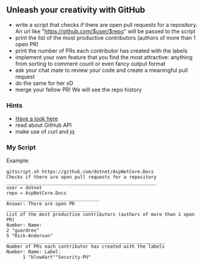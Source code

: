 ## Unleash your creativity with GitHub
* write a script that checks if there are open pull requests for a repository. An url like "https://github.com/$user/$repo" will be passed to the script
* print the list of the most productive contributors (authors of more than 1 open PR)
* print the number of PRs each contributor has created with the labels
* implement your own feature that you find the most attractive: anything from sorting to comment count or even fancy output format
* ask your chat mate to review your code and create a meaningful pull request
* do the same for her xD
* merge your fellow PR! We will see the repo history

### Hints
* [Have a look here](https://github.com/trending)
* read about GitHub API
* make use of curl and jq

### My Script 
Example:
```
gitscript.sh https://github.com/dotnet/AspNetCore.Docs
Checks if there are open pull requests for a repository
_______________________________________________________
user = dotnet
repo = AspNetCore.Docs
__________________________________
Answer: There are open PR
__________________________________
List of the most productive contributors (authors of more than 1 open PR)
Number: Name:
2 "guardrex"
5 "Rick-Anderson"
__________________________________________________________
Number of PRs each contributor has created with the labels
Number: Name: Label:
      1 "blowdart""Security-PU"
``` 

